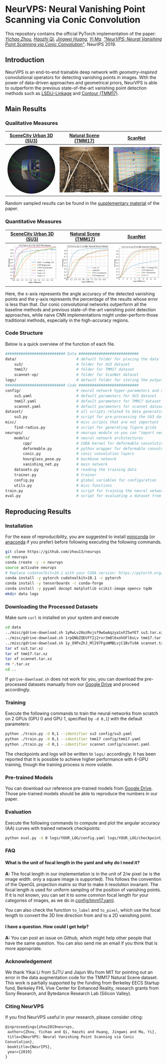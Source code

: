 # NeurVPS: Neural Vanishing Point Scanning via Conic Convolution

This repository contains the official PyTorch implementation of the paper:  *[Yichao Zhou](https://yichaozhou.com), [Haozhi Qi](http://haozhi.io), [Jingwei Huang](http://stanford.edu/~jingweih/), [Yi Ma](https://people.eecs.berkeley.edu/~yima/). ["NeurVPS: Neural Vanishing Point Scanning via Conic Convolution"](https://arxiv.org/abs/1910.06316)*. NeurIPS 2019.

## Introduction

NeurVPS is an end-to-end trainable deep network with *geometry-inspired* convolutional operators for detecting vanishing points in images.  With the power of data-driven approaches and geometrical priors, NeurVPS is able to outperform the previous state-of-the-art vanishing point detection methods such as [LSD/J-Linkage](https://github.com/simbaforrest/vpdetection) and [Contour (TMM17)](https://github.com/heiheiknight/vpdet_tmm17).

## Main Results

### Qualitative Measures

| [SceneCity Urban 3D (SU3)](https://arxiv.org/abs/1905.07482) | [Natural Scene (TMM17)](https://faculty.ist.psu.edu/zzhou/projects/vpdetection/) | [ScanNet](http://www.scan-net.org/) |
| ------------------------------------------------------------ | ------------------------------------------------------------ | ----------------------------------- |
| ![blend](figs/su3.png)                                       | ![tmm17](figs/tmm17.png)                                     | ![scannet](figs/scannet.png)        |

Random sampled results can be found in the [supplementary material](https://yichaozhou.com/publication/1905neurvps/appendix.pdf) of the paper.

### Quantitative Measures

| [SceneCity Urban 3D (SU3)](https://arxiv.org/abs/1905.07482) | [Natural Scene (TMM17)](https://faculty.ist.psu.edu/zzhou/projects/vpdetection/) | [ScanNet](http://www.scan-net.org/)    |
| ------------------------------------------------------------ | ------------------------------------------------------------ | -------------------------------------- |
| ![su3_AA6](figs/su3_AA6.svg)                                 | ![tmm17_AA12](figs/tmm17_AA12.svg)                           | ![scannet_AA20](figs/scannet_AA20.svg) |

Here, the x-axis represents the angle accuracy of the detected vanishing points and the y-axis represents the percentage of the results whose error is less than that. Our conic convolutional networks outperform all the baseline methods and previous state-of-the-art vanishing point detection approaches, while naive CNN implementations might under-perform those traditional methods, especially in the high-accuracy regions.

### Code Structure

Below is a quick overview of the function of each file.

```bash
########################### Data ###########################
data/                           # default folder for placing the data
    su3/                        # folder for SU3 dataset
    tmm17/                      # folder for TMM17 dataset
    scannet-vp/                 # folder for ScanNet dataset
logs/                           # default folder for storing the output during training
########################### Code ###########################
config/                         # neural network hyper-parameters and configurations
    su3.yaml                    # default parameters for SU3 dataset
    tmm17.yaml                  # default parameters for TMM17 dataset
    scannet.yaml                # default parameters for scannet dataset
dataset/                        # all scripts related to data generation
    su3.py                      # script for pre-processing the SU3 dataset to npz
misc/                           # misc scripts that are not important
    find-radius.py              # script for generating figure grids
neurvps/                        # neurvps module so you can "import neurvps" in other scripts
    models/                     # neural network architectures
        cpp/                    # CUDA kernel for deformable convolution
        deformable.py           # python wrapper for deformable convolution layers
        conic.py                # conic convolution layers
        hourglass_pose.py       # backbone network
        vanishing_net.py        # main network
    datasets.py                 # reading the training data
    trainer.py                  # trainer
    config.py                   # global variables for configuration
    utils.py                    # misc functions
train.py                        # script for training the neural network
eval.py                         # script for evaluating a dataset from a checkpoint
```

## Reproducing Results

### Installation

For the ease of reproducibility, you are suggested to install [miniconda](https://docs.conda.io/en/latest/miniconda.html) (or [anaconda](https://www.anaconda.com/distribution/) if you prefer) before following executing the following commands. 

```bash
git clone https://github.com/zhou13/neurvps
cd neurvps
conda create -y -n neurvps
source activate neurvps
# Replace cudatoolkit=10.1 with your CUDA version: https://pytorch.org/get-started/
conda install -y pytorch cudatoolkit=10.1 -c pytorch
conda install -y tensorboardx -c conda-forge
conda install -y pyyaml docopt matplotlib scikit-image opencv tqdm
mkdir data logs
```

### Downloading the Processed Datasets
Make sure `curl` is installed on your system and execute
```bash
cd data
../misc/gdrive-download.sh 1yRwLv28ozRvjsf9wGwAqzya1xFZ5wYET su3.tar.xz
../misc/gdrive-download.sh 1rpQNbZQEUff2j2rxr3mBl6xohGFl6sLv tmm17.tar.xz
../misc/gdrive-download.sh 1y_O9PxZhJ_Ml297FgoWMBLvjC1BvTs9A scannet.tar.xz
tar xf su3.tar.xz
tar xf tmm17.tar.xz
tar xf scannet.tar.xz
rm *.tar.xz
cd ..
```

If `gdrive-download.sh` does not work for you, you can download the pre-processed datasets
manually from our [Google
Drive](https://drive.google.com/drive/folders/1xBcHj584zGxhMboZNJHWlAe_XIbHfC34) and proceed
accordingly.


### Training
Execute the following commands to train the neural networks from scratch on 2 GPUs (GPU 0 and GPU 1, specified by `-d 0,1`) with the default parameters:
```bash
python ./train.py -d 0,1 --identifier su3 config/su3.yaml
python ./train.py -d 0,1 --identifier tmm17 config/tmm17.yaml
python ./train.py -d 0,1 --identifier scannet config/scannet.yaml
```

The checkpoints and logs will be written to `logs/` accordingly. It has been reported that it is possible to achieve higher performance with 4-GPU training, though the training process is more volatile.

### Pre-trained Models

You can download our reference pre-trained models from [Google
Drive](https://drive.google.com/drive/folders/1srniSE2JD6ptAwc_QRnpl7uQnB5jLNIZ).  Those pre-trained
models should be able to reproduce the numbers in our paper.

### Evaluation

Execute the following commands to compute and plot the angular accuracy (AA) curves with trained network checkpoints:

```bash
python eval.py -d 0 logs/YOUR_LOG/config.yaml logs/YOUR_LOG/checkpoint_best.pth.tar
```
### FAQ

#### What is the unit of focal length in the yaml and why do I need it?
**A:** The focal length in our implementation is in the unit of 2/w pixel (w is the image width. only a square image is supported). This follows the convention of the OpenGL projection matrix so that to make it resolution invariant.  The focal length is used for uniform sampling of the position of vanishing points. If it is not known, you can set it to some common focal length for your categories of images, as we do in [config/tmm17.yaml](https://github.com/zhou13/neurvps/blob/master/config/tmm17.yaml).

You can also check the function `to_label` and `to_pixel`, which use the focal length to convert the 3D line direction from and to a 2D vanishing point.

#### I have a question. How could I get help?
**A:** You can post an issue on Github, which might help other people that have the same question. You can also send me an email if you think that is more appropriate.

### Acknowledgement
We thank Yikai Li from SJTU and Jiajun Wu from MIT for pointing out an error in the data augmentation code for the TMM17 Natural Scene dataset.  This work is partially supported by the funding from Berkeley EECS Startup fund, Berkeley FHL Vive Center for Enhanced Reality, research grants from Sony Research, and Bytedance Research Lab (Silicon Valley).

### Citing NeurVPS

If you find NeurVPS useful in your research, please consider citing:

```
@inproceedings{zhou2019neurvps,
 author={Zhou, Yichao and Qi, Haozhi and Huang, Jingwei and Ma, Yi},
 title={NeurVPS: Neural Vanishing Point Scanning via Conic Convolution},
 booktitle={NeurIPS},
 year={2019}
}
```
